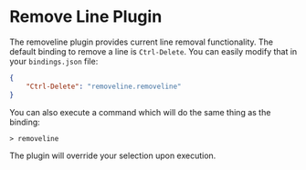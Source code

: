 # Remove Line Plugin

The removeline plugin provides current line removal functionality.
The default binding to remove a line is `Ctrl-Delete`. You can easily modify that in your `bindings.json`
file:

```json
{
    "Ctrl-Delete": "removeline.removeline"
}
```

You can also execute a command which will do the same thing as
the binding:

```
> removeline
```

The plugin will override your selection upon execution.

